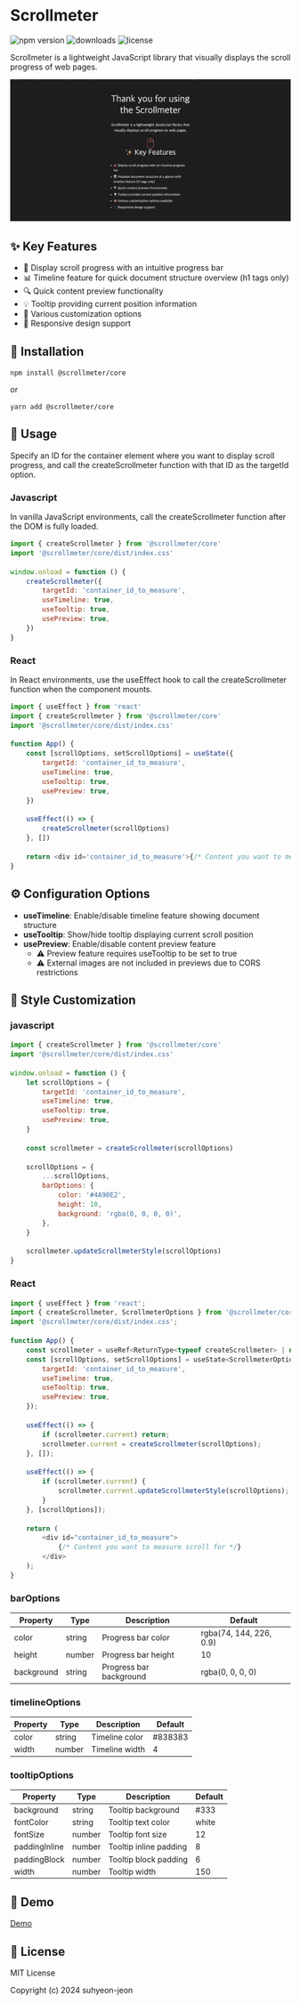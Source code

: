 # Scrollmeter

![npm version](https://img.shields.io/npm/v/@scrollmeter/core)
![downloads](https://img.shields.io/npm/dm/@scrollmeter/core)
![license](https://img.shields.io/npm/l/@scrollmeter/core)

Scrollmeter is a lightweight JavaScript library that visually displays the scroll progress of web pages.

![Scrollmeter Demo](./assets/demo.gif)

## ✨ Key Features

- 🎯 Display scroll progress with an intuitive progress bar
- 📊 Timeline feature for quick document structure overview (h1 tags only)
- 🔍 Quick content preview functionality
- 💡 Tooltip providing current position information
- 🎨 Various customization options
- 📱 Responsive design support

## 🚀 Installation

```
npm install @scrollmeter/core
```

or

```
yarn add @scrollmeter/core
```

## 🔧 Usage

Specify an ID for the container element where you want to display scroll progress, and call the createScrollmeter function with that ID as the targetId option.

### Javascript

In vanilla JavaScript environments, call the createScrollmeter function after the DOM is fully loaded.

```javascript
import { createScrollmeter } from '@scrollmeter/core'
import '@scrollmeter/core/dist/index.css'

window.onload = function () {
    createScrollmeter({
        targetId: 'container_id_to_measure',
        useTimeline: true,
        useTooltip: true,
        usePreview: true,
    })
}
```

### React

In React environments, use the useEffect hook to call the createScrollmeter function when the component mounts.

```javascript
import { useEffect } from 'react'
import { createScrollmeter } from '@scrollmeter/core'
import '@scrollmeter/core/dist/index.css'

function App() {
    const [scrollOptions, setScrollOptions] = useState({
        targetId: 'container_id_to_measure',
        useTimeline: true,
        useTooltip: true,
        usePreview: true,
    })

    useEffect(() => {
        createScrollmeter(scrollOptions)
    }, [])

    return <div id='container_id_to_measure'>{/* Content you want to measure scroll for */}</div>
}
```

## ⚙️ Configuration Options

- **useTimeline**: Enable/disable timeline feature showing document structure
- **useTooltip**: Show/hide tooltip displaying current scroll position
- **usePreview**: Enable/disable content preview feature
    - ⚠️ Preview feature requires useTooltip to be set to true
    - ⚠️ External images are not included in previews due to CORS restrictions

## 🎨 Style Customization

### javascript

```javascript
import { createScrollmeter } from '@scrollmeter/core'
import '@scrollmeter/core/dist/index.css'

window.onload = function () {
    let scrollOptions = {
        targetId: 'container_id_to_measure',
        useTimeline: true,
        useTooltip: true,
        usePreview: true,
    }

    const scrollmeter = createScrollmeter(scrollOptions)

    scrollOptions = {
        ...scrollOptions,
        barOptions: {
            color: '#4A90E2',
            height: 10,
            background: 'rgba(0, 0, 0, 0)',
        },
    }

    scrollmeter.updateScrollmeterStyle(scrollOptions)
}
```

### React

```javascript
import { useEffect } from 'react';
import { createScrollmeter, ScrollmeterOptions } from '@scrollmeter/core'
import '@scrollmeter/core/dist/index.css';

function App() {
    const scrollmeter = useRef<ReturnType<typeof createScrollmeter> | null>(null);
    const [scrollOptions, setScrollOptions] = useState<ScrollmeterOptions>({
        targetId: 'container_id_to_measure',
        useTimeline: true,
        useTooltip: true,
        usePreview: true,
    });

    useEffect(() => {
        if (scrollmeter.current) return;
        scrollmeter.current = createScrollmeter(scrollOptions);
    }, []);

    useEffect(() => {
        if (scrollmeter.current) {
            scrollmeter.current.updateScrollmeterStyle(scrollOptions);
        }
    }, [scrollOptions]);

    return (
        <div id="container_id_to_measure">
            {/* Content you want to measure scroll for */}
        </div>
    );
}
```

### barOptions

| Property   | Type   | Description             | Default                 |
| ---------- | ------ | ----------------------- | ----------------------- |
| color      | string | Progress bar color      | rgba(74, 144, 226, 0.9) |
| height     | number | Progress bar height     | 10                      |
| background | string | Progress bar background | rgba(0, 0, 0, 0)        |

### timelineOptions

| Property | Type   | Description    | Default |
| -------- | ------ | -------------- | ------- |
| color    | string | Timeline color | #838383 |
| width    | number | Timeline width | 4       |

### tooltipOptions

| Property      | Type   | Description            | Default |
| ------------- | ------ | ---------------------- | ------- |
| background    | string | Tooltip background     | #333    |
| fontColor     | string | Tooltip text color     | white   |
| fontSize      | number | Tooltip font size      | 12      |
| paddingInline | number | Tooltip inline padding | 8       |
| paddingBlock  | number | Tooltip block padding  | 6       |
| width         | number | Tooltip width          | 150     |

## 🌟 Demo

[Demo](https://freechird2.github.io/scrollmeter)

## 📝 License

MIT License

Copyright (c) 2024 suhyeon-jeon
